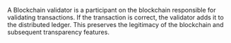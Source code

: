 A Blockchain validator is a participant on the blockchain responsible for
validating transactions. If the transaction is correct, the validator adds it to the
distributed ledger. This preserves the legitimacy of the blockchain and
subsequent transparency features.